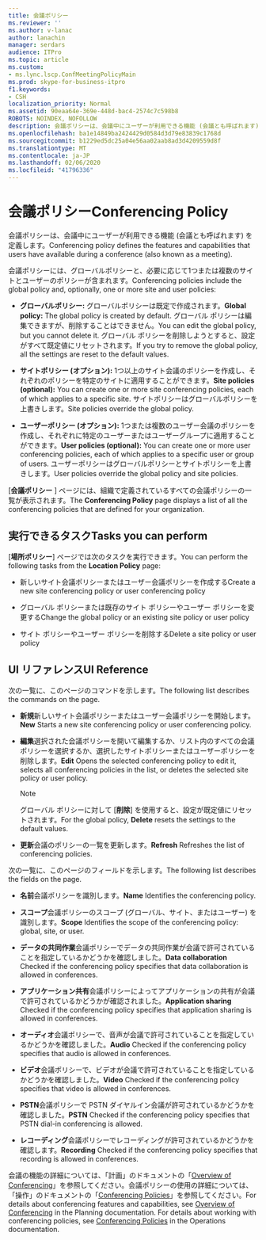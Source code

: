 ```yaml
---
title: 会議ポリシー
ms.reviewer: ''
ms.author: v-lanac
author: lanachin
manager: serdars
audience: ITPro
ms.topic: article
ms.custom:
- ms.lync.lscp.ConfMeetingPolicyMain
ms.prod: skype-for-business-itpro
f1.keywords:
- CSH
localization_priority: Normal
ms.assetid: 90eaa64e-369e-448d-bac4-2574c7c598b8
ROBOTS: NOINDEX, NOFOLLOW
description: 会議ポリシーは、会議中にユーザーが利用できる機能 (会議とも呼ばれます) を定義します。
ms.openlocfilehash: ba1e14849ba2424429d0584d3d79e83839c1768d
ms.sourcegitcommit: b1229ed5dc25a04e56aa02aab8ad3d4209559d8f
ms.translationtype: MT
ms.contentlocale: ja-JP
ms.lasthandoff: 02/06/2020
ms.locfileid: "41796336"
---
```

# <a name="conferencing-policy"></a><span data-ttu-id="4b700-103">会議ポリシー</span><span class="sxs-lookup"><span data-stu-id="4b700-103">Conferencing Policy</span></span>

<span data-ttu-id="4b700-104">会議ポリシーは、会議中にユーザーが利用できる機能 (会議とも呼ばれます) を定義します。</span><span class="sxs-lookup"><span data-stu-id="4b700-104">Conferencing policy defines the features and capabilities that users have available during a conference (also known as a meeting).</span></span>

<span data-ttu-id="4b700-105">会議ポリシーには、グローバルポリシーと、必要に応じて1つまたは複数のサイトとユーザーのポリシーが含まれます。</span><span class="sxs-lookup"><span data-stu-id="4b700-105">Conferencing policies include the global policy and, optionally, one or more site and user policies:</span></span>

- <span data-ttu-id="4b700-106">**グローバルポリシー:** グローバルポリシーは既定で作成されます。</span><span class="sxs-lookup"><span data-stu-id="4b700-106">**Global policy:** The global policy is created by default.</span></span> <span data-ttu-id="4b700-107">グローバル ポリシーは編集できますが、削除することはできません。</span><span class="sxs-lookup"><span data-stu-id="4b700-107">You can edit the global policy, but you cannot delete it.</span></span> <span data-ttu-id="4b700-108">グローバル ポリシーを削除しようとすると、設定がすべて既定値にリセットされます。</span><span class="sxs-lookup"><span data-stu-id="4b700-108">If you try to remove the global policy, all the settings are reset to the default values.</span></span>

- <span data-ttu-id="4b700-109">**サイトポリシー (オプション):** 1つ以上のサイト会議のポリシーを作成し、それぞれのポリシーを特定のサイトに適用することができます。</span><span class="sxs-lookup"><span data-stu-id="4b700-109">**Site policies (optional):** You can create one or more site conferencing policies, each of which applies to a specific site.</span></span> <span data-ttu-id="4b700-110">サイトポリシーはグローバルポリシーを上書きします。</span><span class="sxs-lookup"><span data-stu-id="4b700-110">Site policies override the global policy.</span></span>

- <span data-ttu-id="4b700-111">**ユーザーポリシー (オプション):** 1つまたは複数のユーザー会議のポリシーを作成し、それぞれに特定のユーザーまたはユーザーグループに適用することができます。</span><span class="sxs-lookup"><span data-stu-id="4b700-111">**User policies (optional):** You can create one or more user conferencing policies, each of which applies to a specific user or group of users.</span></span> <span data-ttu-id="4b700-112">ユーザーポリシーはグローバルポリシーとサイトポリシーを上書きします。</span><span class="sxs-lookup"><span data-stu-id="4b700-112">User policies override the global policy and site policies.</span></span>

<span data-ttu-id="4b700-113">[**会議ポリシー** ] ページには、組織で定義されているすべての会議ポリシーの一覧が表示されます。</span><span class="sxs-lookup"><span data-stu-id="4b700-113">The **Conferencing Policy** page displays a list of all the conferencing policies that are defined for your organization.</span></span>

## <a name="tasks-you-can-perform"></a><span data-ttu-id="4b700-114">実行できるタスク</span><span class="sxs-lookup"><span data-stu-id="4b700-114">Tasks you can perform</span></span>

<span data-ttu-id="4b700-115">[**場所ポリシー**] ページでは次のタスクを実行できます。</span><span class="sxs-lookup"><span data-stu-id="4b700-115">You can perform the following tasks from the **Location Policy** page:</span></span>

- <span data-ttu-id="4b700-116">新しいサイト会議ポリシーまたはユーザー会議ポリシーを作成する</span><span class="sxs-lookup"><span data-stu-id="4b700-116">Create a new site conferencing policy or user conferencing policy</span></span>

- <span data-ttu-id="4b700-117">グローバル ポリシーまたは既存のサイト ポリシーやユーザー ポリシーを変更する</span><span class="sxs-lookup"><span data-stu-id="4b700-117">Change the global policy or an existing site policy or user policy</span></span>

- <span data-ttu-id="4b700-118">サイト ポリシーやユーザー ポリシーを削除する</span><span class="sxs-lookup"><span data-stu-id="4b700-118">Delete a site policy or user policy</span></span>

## <a name="ui-reference"></a><span data-ttu-id="4b700-119">UI リファレンス</span><span class="sxs-lookup"><span data-stu-id="4b700-119">UI Reference</span></span>

<span data-ttu-id="4b700-120">次の一覧に、このページのコマンドを示します。</span><span class="sxs-lookup"><span data-stu-id="4b700-120">The following list describes the commands on the page.</span></span>

- <span data-ttu-id="4b700-121">**新規**新しいサイト会議ポリシーまたはユーザー会議ポリシーを開始します。</span><span class="sxs-lookup"><span data-stu-id="4b700-121">**New** Starts a new site conferencing policy or user conferencing policy.</span></span>

- <span data-ttu-id="4b700-122">**編集**選択された会議ポリシーを開いて編集するか、リスト内のすべての会議ポリシーを選択するか、選択したサイトポリシーまたはユーザーポリシーを削除します。</span><span class="sxs-lookup"><span data-stu-id="4b700-122">**Edit** Opens the selected conferencing policy to edit it, selects all conferencing policies in the list, or deletes the selected site policy or user policy.</span></span>

    > [!NOTE]
    > <span data-ttu-id="4b700-123">グローバル ポリシーに対して [**削除**] を使用すると、設定が既定値にリセットされます。</span><span class="sxs-lookup"><span data-stu-id="4b700-123">For the global policy, **Delete** resets the settings to the default values.</span></span>

- <span data-ttu-id="4b700-124">**更新**会議のポリシーの一覧を更新します。</span><span class="sxs-lookup"><span data-stu-id="4b700-124">**Refresh** Refreshes the list of conferencing policies.</span></span>

<span data-ttu-id="4b700-125">次の一覧に、このページのフィールドを示します。</span><span class="sxs-lookup"><span data-stu-id="4b700-125">The following list describes the fields on the page.</span></span>

- <span data-ttu-id="4b700-126">**名前**会議ポリシーを識別します。</span><span class="sxs-lookup"><span data-stu-id="4b700-126">**Name** Identifies the conferencing policy.</span></span>

- <span data-ttu-id="4b700-127">**スコープ**会議ポリシーのスコープ (グローバル、サイト、またはユーザー) を識別します。</span><span class="sxs-lookup"><span data-stu-id="4b700-127">**Scope** Identifies the scope of the conferencing policy: global, site, or user.</span></span>

- <span data-ttu-id="4b700-128">**データの共同作業**会議ポリシーでデータの共同作業が会議で許可されていることを指定しているかどうかを確認しました。</span><span class="sxs-lookup"><span data-stu-id="4b700-128">**Data collaboration** Checked if the conferencing policy specifies that data collaboration is allowed in conferences.</span></span>

- <span data-ttu-id="4b700-129">**アプリケーション共有**会議ポリシーによってアプリケーションの共有が会議で許可されているかどうかが確認されました。</span><span class="sxs-lookup"><span data-stu-id="4b700-129">**Application sharing** Checked if the conferencing policy specifies that application sharing is allowed in conferences.</span></span>

- <span data-ttu-id="4b700-130">**オーディオ**会議ポリシーで、音声が会議で許可されていることを指定しているかどうかを確認しました。</span><span class="sxs-lookup"><span data-stu-id="4b700-130">**Audio** Checked if the conferencing policy specifies that audio is allowed in conferences.</span></span>

- <span data-ttu-id="4b700-131">**ビデオ**会議ポリシーで、ビデオが会議で許可されていることを指定しているかどうかを確認しました。</span><span class="sxs-lookup"><span data-stu-id="4b700-131">**Video** Checked if the conferencing policy specifies that video is allowed in conferences.</span></span>

- <span data-ttu-id="4b700-132">**PSTN**会議ポリシーで PSTN ダイヤルイン会議が許可されているかどうかを確認しました。</span><span class="sxs-lookup"><span data-stu-id="4b700-132">**PSTN** Checked if the conferencing policy specifies that PSTN dial-in conferencing is allowed.</span></span>

- <span data-ttu-id="4b700-133">**レコーディング**会議ポリシーでレコーディングが許可されているかどうかを確認します。</span><span class="sxs-lookup"><span data-stu-id="4b700-133">**Recording** Checked if the conferencing policy specifies that recording is allowed in conferences.</span></span>

<span data-ttu-id="4b700-p104">会議の機能の詳細については、「計画」のドキュメントの「[Overview of Conferencing](https://technet.microsoft.com/library/5bb90e69-3d4f-4d59-a1ee-2550de84439f.aspx)」を参照してください。会議ポリシーの使用の詳細については、「操作」のドキュメントの「[Conferencing Policies](https://technet.microsoft.com/library/8f92eb7c-ee66-4df6-a726-4bff93b122cb.aspx)」を参照してください。</span><span class="sxs-lookup"><span data-stu-id="4b700-p104">For details about conferencing features and capabilities, see [Overview of Conferencing](https://technet.microsoft.com/library/5bb90e69-3d4f-4d59-a1ee-2550de84439f.aspx) in the Planning documentation. For details about working with conferencing policies, see [Conferencing Policies](https://technet.microsoft.com/library/8f92eb7c-ee66-4df6-a726-4bff93b122cb.aspx) in the Operations documentation.</span></span>


